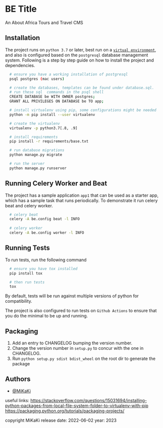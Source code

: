 
# BE Title

An About Africa Tours and Travel CMS


## Installation 

The project runs on `python 3.7` or later, best run on a [`virtual environment`](https://virtualenv.pypa.io/en/latest/), and also is configured based on the `postgresql` database management system.
Following is a step by step guide on how to install the project and dependencies.

```bash
  # ensure you have a working installation of postgresql
  psql postgres (mac users)

  # create the databases, templates can be found under database.sql.
  # run these sql  commands in the psql shell
  CREATE DATABASE be WITH OWNER postgres;
  GRANT ALL PRIVILEGES ON DATABASE be TO app;

  # install virtualenv using pip, some configurations might be needed
  python -m pip install --user virtualenv

  # create the virtualenv
  virtualenv -p python3.7[.8, .9]

  # install requirements
  pip install -r requirements/base.txt

  # run database migrations
  python manage.py migrate

  # run the server
  python manage.py runserver
```

## Running Celery Worker and Beat

The project has a sample application `app1` that can be used as a starter app, which has a sample task that runs periodically.
To demonstrate it run celery beat and celery worker.

```bash
  # celery beat
  celery -A be.config beat -l INFO
  
  # celery worker
  celery -A be.config worker -l INFO
```

    
## Running Tests

To run tests, run the following command

```bash
  # ensure you have tox installed
  pip install tox

  # then run tests
  tox
```

By default, tests will be run against multiple versions of python for compatibility.


The project is also configured to run tests on `Github Actions` to ensure that you do the minimal to be up and running.


## Packaging

1. Add an entry to CHANGELOG bumping the version number.
2. Change the version number in ``setup.py`` to concur with the one in CHANGELOG.
3. Run ``python setup.py sdist bdist_wheel`` on the root dir to generate the package

  
## Authors

- [@MiKaKi](https://www.github.com/MiKaKi)

useful links:
https://stackoverflow.com/questions/15031694/installing-python-packages-from-local-file-system-folder-to-virtualenv-with-pip
https://packaging.python.org/tutorials/packaging-projects/


copyright MiKaKi
release date: 2022-06-02
year: 2023